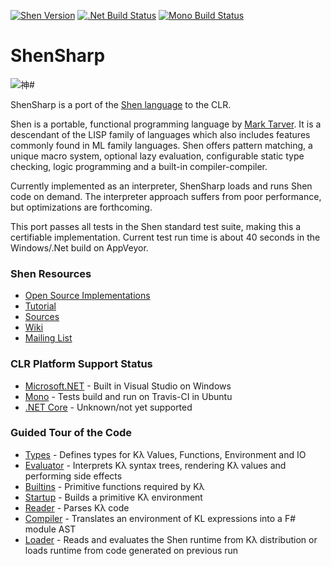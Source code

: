 [![Shen Version](https://img.shields.io/badge/Shen_Language-19.3.1-blue.svg)](https://github.com/Shen-Language)
[![.Net Build Status](https://img.shields.io/appveyor/ci/rkoeninger/ShenSharp/master.svg?label=.Net%20Build)](https://ci.appveyor.com/project/rkoeninger/shensharp/branch/master)
[![Mono Build Status](https://img.shields.io/travis/rkoeninger/ShenSharp/master.svg?label=Mono%20Build)](https://travis-ci.org/rkoeninger/ShenSharp)

# ShenSharp

![神#](https://raw.githubusercontent.com/rkoeninger/ShenSharp/master/Assets/ShenSharp.png)

ShenSharp is a port of the [Shen language](http://shenlanguage.org/) to the CLR.

Shen is a portable, functional programming language by [Mark Tarver](http://www.shenlanguage.org/lambdassociates/htdocs/index.htm). It is a descendant of the LISP family of languages which also includes features commonly found in ML family languages. Shen offers pattern matching, a unique macro system, optional lazy evaluation, configurable static type checking, logic programming and a built-in compiler-compiler.

Currently implemented as an interpreter, ShenSharp loads and runs Shen code on demand. The interpreter approach suffers from poor performance, but optimizations are forthcoming.

This port passes all tests in the Shen standard test suite, making this a certifiable implementation. Current test run time is about 40 seconds in the Windows/.Net build on AppVeyor.

### Shen Resources
  * [Open Source Implementations](http://www.shenlanguage.org/download_form.html)
  * [Tutorial](http://www.shenlanguage.org/learn-shen/index.html)
  * [Sources](https://github.com/Shen-Language/shen-sources)
  * [Wiki](https://github.com/Shen-Language/wiki/wiki)
  * [Mailing List](https://groups.google.com/forum/#!forum/qilang)

### CLR Platform Support Status
  * [Microsoft.NET](https://www.microsoft.com/net) - Built in Visual Studio on Windows
  * [Mono](http://www.mono-project.com/) - Tests build and run on Travis-CI in Ubuntu
  * [.NET Core](https://www.microsoft.com/net/core#windowsvs2015) - Unknown/not yet supported

### Guided Tour of the Code
  * [Types](https://github.com/rkoeninger/ShenSharp/blob/master/Kl/Types.fs) -
    Defines types for Kλ Values, Functions, Environment and IO
  * [Evaluator](https://github.com/rkoeninger/ShenSharp/blob/master/Kl/Evaluator.fs) -
    Interprets Kλ syntax trees, rendering Kλ values and performing side effects
  * [Builtins](https://github.com/rkoeninger/ShenSharp/blob/master/Kl/Builtins.fs) -
    Primitive functions required by Kλ
  * [Startup](https://github.com/rkoeninger/ShenSharp/blob/master/Kl/Startup.fs) -
    Builds a primitive Kλ environment
  * [Reader](https://github.com/rkoeninger/ShenSharp/blob/master/Kl.Make/Reader.fs) -
    Parses Kλ code
  * [Compiler](https://github.com/rkoeninger/ShenSharp/blob/master/Kl.Make/Compiler.fs) -
    Translates an environment of KL expressions into a F# module AST
  * [Loader](https://github.com/rkoeninger/ShenSharp/blob/master/Kl.Make/Loader.fs) -
    Reads and evaluates the Shen runtime from Kλ distribution or loads runtime from code
	generated on previous run
